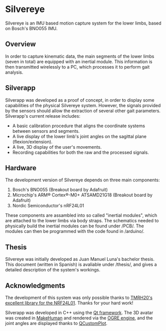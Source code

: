 # Silvereye

Silvereye is an IMU based motion capture system for the lower limbs, based on Bosch's BNO055 IMU.

## Overview

In order to capture kinematic data, the main segments of the lower limbs (seven in total) are equipped with an inertial module.
This information is then transmitted wirelessly to a PC, which processes it to perform gait analysis.

## Silverapp

Silverapp was developed as a proof of concept, in order to display some capabilities of the physical Silvereye system.
However, the signals provided by the sensors should allow the extraction of several other gait parameters.
Silverapp's current release includes:
- A basic calibration procedure that aligns the coordinate systems between sensors and segments.
- A live display of the lower limb's joint angles on the sagittal plane (flexion/extension).
- A live, 3D display of the user's movements.
- Recording capabilities for both the raw and the processed signals.

## Hardware

The development version of Silvereye depends on three main components:
1. Bosch's BNO055  (Breakout board by Adafruit)
2. Microchip's ARM® Cortex®-M0+ ATSAMD21G18 (Breakout board by Adafruit)
3. Nordic Semiconductor's nRF24L01

These components are assambled into so called "inertial modules", which are attached to the lower limbs via body straps.
The schematics needed to physically build the inertial modules can be found under /PCB/. 
The modules can then be programmed with the code found in /arduino/.

## Thesis

Silvereye was initially developed as Juan Manuel Luna's bachelor thesis. 
This document (written in Spanish) is avaliable under /thesis/, and gives a detailed description of the system's workings.

## Acknowledgments

The development of this system was only possible thanks to [TMRH20's excellent library for the NRF24L01](https://github.com/nRF24/RF24). Thanks for your hard work!

Silverapp was developed in C++ using the [Qt framework](http://qt.io/).
The 3D avatar was created in [MakeHuman](http://www.makehuman.org/) and rendered via the [OGRE engine](http://www.ogre3d.org/), and the joint angles are displayed thanks to [QCustomPlot](http://qcustomplot.com/).